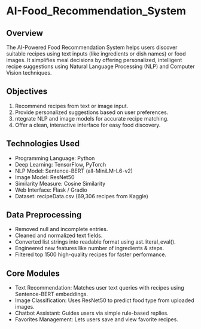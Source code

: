 # AI-Food_Recommendation_System

## Overview

The AI-Powered Food Recommendation System helps users discover suitable recipes using text inputs (like ingredients or dish names) or food images. It simplifies meal decisions by offering personalized, intelligent recipe suggestions using Natural Language Processing (NLP) and Computer Vision techniques.

## Objectives
1) Recommend recipes from text or image input.
2) Provide personalized suggestions based on user preferences.
3) ntegrate NLP and image models for accurate recipe matching.
4) Offer a clean, interactive interface for easy food discovery.

## Technologies Used
* Programming Language: Python
* Deep Learning: TensorFlow, PyTorch
* NLP Model: Sentence-BERT (all-MiniLM-L6-v2)
* Image Model: ResNet50
* Similarity Measure: Cosine Similarity
* Web Interface: Flask / Gradio
* Dataset: recipeData.csv (69,306 recipes from Kaggle)

## Data Preprocessing
* Removed null and incomplete entries.
* Cleaned and normalized text fields.
* Converted list strings into readable format using ast.literal_eval().
* Engineered new features like number of ingredients & steps.
* Filtered top 1500 high-quality recipes for faster performance.

## Core Modules
* Text Recommendation: Matches user text queries with recipes using Sentence-BERT embeddings.
* Image Classification: Uses ResNet50 to predict food type from uploaded images.
* Chatbot Assistant: Guides users via simple rule-based replies.
* Favorites Management: Lets users save and view favorite recipes.
